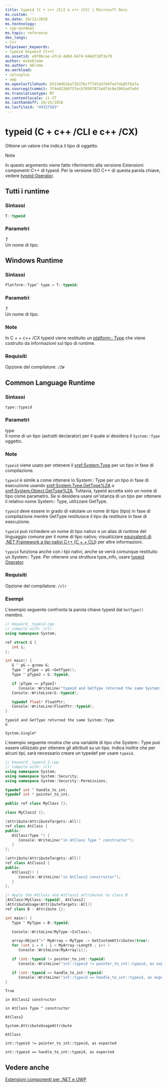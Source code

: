 ```yaml
---
title: typeid (C + c++ /CLI e c++ /CX) | Microsoft Docs
ms.custom: ''
ms.date: 10/12/2018
ms.technology:
- cpp-windows
ms.topic: reference
dev_langs:
- C++
helpviewer_keywords:
- typeid keyword [C++]
ms.assetid: e9706cae-e7c4-4d6d-b474-646d73df3e70
author: mikeblome
ms.author: mblome
ms.workload:
- cplusplus
- uwp
ms.openlocfilehash: b31344b1ba72b37bcfff45a3fd4feefda85f6a7a
ms.sourcegitcommit: 3f4e92266737ecb70507871e87dc8e2965ad7e04
ms.translationtype: MT
ms.contentlocale: it-IT
ms.lasthandoff: 10/15/2018
ms.locfileid: "49327583"
---
```

# <a name="typeid--ccli-and-ccx"></a>typeid (C + c++ /CLI e c++ /CX)

Ottiene un valore che indica il tipo di oggetto.

> [!NOTE]
> In questo argomento viene fatto riferimento alla versione Estensioni componenti C++ di typeid. Per la versione ISO C++ di questa parola chiave, vedere [typeid Operator](../cpp/typeid-operator.md).

## <a name="all-runtimes"></a>Tutti i runtime

### <a name="syntax"></a>Sintassi

```cpp
T::typeid
```

### <a name="parameters"></a>Parametri

*T*<br/>
Un nome di tipo.

## <a name="windows-runtime"></a>Windows Runtime

### <a name="syntax"></a>Sintassi

```cpp
Platform::Type^ type = T::typeid;
```

### <a name="parameters"></a>Parametri

*T*<br/>
Un nome di tipo.

### <a name="remarks"></a>Note

In C + + c++ /CX typeid viene restituito un [platform:: Type](../cppcx/platform-type-class.md) che viene costruito da informazioni sul tipo di runtime.

### <a name="requirements"></a>Requisiti

Opzione del compilatore: `/ZW`

## <a name="common-language-runtime"></a>Common Language Runtime

### <a name="syntax"></a>Sintassi

```
type::typeid
```

### <a name="parameters"></a>Parametri

*type*<br/>
Il nome di un tipo (astratti declarator) per il quale si desidera il `System::Type` oggetto.

### <a name="remarks"></a>Note

`typeid` viene usato per ottenere il <xref:System.Type> per un tipo in fase di compilazione.

`typeid` è simile a come ottenere lo System:: Type per un tipo in fase di esecuzione usando <xref:System.Type.GetType%2A> o <xref:System.Object.GetType%2A>. Tuttavia, typeid accetta solo un nome di tipo come parametro.  Se si desidera usare un'istanza di un tipo per ottenere il relativo nome System:: Type, utilizzare GetType.

`typeid` deve essere in grado di valutare un nome di tipo (tipo) in fase di compilazione mentre GetType restituisce il tipo da restituire in fase di esecuzione.

`typeid` può richiedere un nome di tipo nativo o un alias di runtime del linguaggio comune per il nome di tipo nativo; visualizzare [equivalenti di .NET Framework a tipi nativi C++ (C + + CLI)](../dotnet/dotnet-framework-equivalents-to-cpp-native-types-cpp-cli.md) per altre informazioni.

`typeid` funziona anche con i tipi nativi, anche se verrà comunque restituito un System:: Type.  Per ottenere una struttura type_info, usare [typeid Operator](../cpp/typeid-operator.md).

### <a name="requirements"></a>Requisiti

Opzione del compilatore: `/clr`

### <a name="examples"></a>Esempi

L'esempio seguente confronta la parola chiave typeid dal `GetType()` membro.

```cpp
// keyword__typeid.cpp
// compile with: /clr
using namespace System;

ref struct G {
   int i;
};

int main() {
   G ^ pG = gcnew G;
   Type ^ pType = pG->GetType();
   Type ^ pType2 = G::typeid;

   if (pType == pType2)  
      Console::WriteLine("typeid and GetType returned the same System::Type");
   Console::WriteLine(G::typeid);

   typedef float* FloatPtr;
   Console::WriteLine(FloatPtr::typeid);
}
```

```Output
typeid and GetType returned the same System::Type
G

System.Single*  
```

L'esempio seguente mostra che una variabile di tipo che System:: Type può essere utilizzato per ottenere gli attributi su un tipo.  Indica inoltre che per alcuni tipi, sarà necessario creare un typedef per usare `typeid`.

```cpp
// keyword__typeid_2.cpp
// compile with: /clr
using namespace System;
using namespace System::Security;
using namespace System::Security::Permissions;

typedef int ^ handle_to_int;
typedef int * pointer_to_int;

public ref class MyClass {};

class MyClass2 {};

[attribute(AttributeTargets::All)]
ref class AtClass {
public:
   AtClass(Type ^) {
      Console::WriteLine("in AtClass Type ^ constructor");
   }
};

[attribute(AttributeTargets::All)]
ref class AtClass2 {
public:
   AtClass2() {
      Console::WriteLine("in AtClass2 constructor");
   }
};

// Apply the AtClass and AtClass2 attributes to class B
[AtClass(MyClass::typeid), AtClass2]
[AttributeUsage(AttributeTargets::All)]
ref class B : Attribute {};

int main() {
   Type ^ MyType = B::typeid;

   Console::WriteLine(MyType->IsClass);

   array<Object^>^ MyArray = MyType -> GetCustomAttributes(true);
   for (int i = 0 ; i < MyArray->Length ; i++ )  
      Console::WriteLine(MyArray[i]);

   if (int::typeid != pointer_to_int::typeid)  
      Console::WriteLine("int::typeid != pointer_to_int::typeid, as expected");

   if (int::typeid == handle_to_int::typeid)  
      Console::WriteLine("int::typeid == handle_to_int::typeid, as expected");
}
```

```Output
True

in AtClass2 constructor

in AtClass Type ^ constructor

AtClass2

System.AttributeUsageAttribute

AtClass

int::typeid != pointer_to_int::typeid, as expected

int::typeid == handle_to_int::typeid, as expected
```

## <a name="see-also"></a>Vedere anche

[Estensioni componenti per .NET e UWP](../windows/component-extensions-for-runtime-platforms.md)